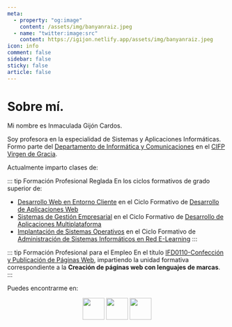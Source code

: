 ```yaml
---
meta: 
  - property: "og:image"
    content: /assets/img/banyanraiz.jpeg
  - name: "twitter:image:src"
    content: https://igijon.netlify.app/assets/img/banyanraiz.jpeg
icon: info
comment: false
sidebar: false
sticky: false
article: false
---
```


# Sobre mí.

Mi nombre es Inmaculada Gijón Cardos. 

Soy profesora en la especialidad de Sistemas y Aplicaciones Informáticas. Formo parte del [Departamento de Informática y Comunicaciones](https://informaticacifpvg.netlify.app/) en el [CIFP Virgen de Gracia](https://cifpvirgendegracia.com/). 

<!-- more -->

Actualmente imparto clases de:

::: tip Formación Profesional Reglada
En los ciclos formativos de grado superior de:
- [Desarrollo Web en Entorno Cliente](/modulos/dwec/) en el Ciclo Formativo de [Desarrollo de Aplicaciones Web](https://informaticacifpvg.netlify.app/fp_reglada/daw/)
- [Sistemas de Gestión Empresarial](/modulos/sge/) en el Ciclo Formativo de [Desarrollo de Aplicaciones Multiplataforma](https://informaticacifpvg.netlify.app/fp_reglada/dam/)
- [Implantación de Sistemas Operativos](/modulos/iso/) en el Ciclo Formativo de [Administración de Sistemas Informáticos en Red E-Learning](https://informaticacifpvg.netlify.app/fp_reglada/asir-e/) 
:::

::: tip Formación Profesional para el Empleo
En el título [IFD0110-Confección y Publicación de Páginas Web](https://informaticacifpvg.netlify.app/fp_empleo/pag_web/), impartiendo la unidad formativa correspondiente a la **Creación de páginas web con lenguajes de marcas**.
:::

Puedes encontrarme en:

<p style="text-align:center;">
    <a href="https://github.com/igijon" target="_blank"><img src="/assets/icon/github-logo.png" width="50px"/></a>
    <a href="https://twitter.com/InmaculadaGijn1" target="_blank"><img src="/assets/icon/twitter-logo.png" width="50px"/></a>
    <a href="https://www.linkedin.com/in/inmaculada-gij%C3%B3n-cardos-38651656/" target="_blank"><img src="/assets/icon/linkedin-logo.webp" width="50px"/></a>
</p>

